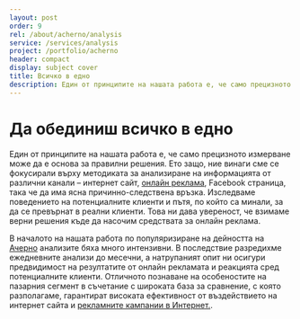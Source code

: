 ```yaml
---
layout: post
order: 9
rel: /about/acherno/analysis
service: /services/analysis
project: /portfolio/acherno
header: compact
display: subject cover
title: Всичко в едно
description: Един от принципите на нашата работа е, че само прецизното измерване може да е основа за правилни решения.
---
```

# Да обединиш всичко в едно
Един от принципите на нашата работа е, че само прецизното измерване може да е основа за правилни решения. Ето защо, ние винаги сме се фокусирали върху методиката за анализиране на информацията от различни канали – интернет сайт, [онлайн реклама](./../../маркетинг/онлайн-реклама.html), Facebook страница, така че да има ясна причинно-следствена връзка. Изследваме поведението на потенциалните клиенти и пътя, по който са минали, за да се превърнат в реални клиенти. Това ни дава увереност, че взимаме верни решения къде да насочим средствата за онлайн реклама.

В началото на нашата работа по популяризиране на дейността на [Ачерно](http://acherno.bg/) анализите бяха много интензивни. В последствие разредихме ежедневните анализи до месечни, а натрупаният опит ни осигури предвидимост на резултатите от онлайн рекламата и реакцията сред потенциалните клиенти. Отличното познаване на особеностите на пазарния сегмент в съчетание с широката база за сравнение, с която разполагаме, гарантират високата ефективност от въздействието на интернет сайта и [рекламните кампании в Интернет.](./../../маркетинг/онлайн-реклама.html).